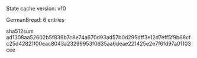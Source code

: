State cache version: v10

GermanBread: 6 entries

sha512sum ad1308aa52602b5f839b7c8e74a670d93ad57b0d295dff3e12d7eff5f9b68cfc25d42821f00eac8043a23299953f0d35aa6deae221425e2e7f6fd97a01103cee